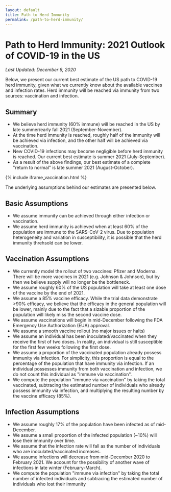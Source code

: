 ```yaml
---
layout: default
title: Path to Herd Immunity
permalink: /path-to-herd-immunity/
---
```


# Path to Herd Immunity: 2021 Outlook of COVID-19 in the US

*Last Updated: December 9, 2020*

Below, we present our current best estimate of the US path to COVID-19 herd immunity, given what we currently know about the available vaccines and infection rates. Herd immunity will be reached via immunity from two sources: vaccination and infection.

## Summary
- We believe herd immunity (60% immune) will be reached in the US by late summer/early fall 2021 (September-November).
- At the time herd immunity is reached, roughly half of the immunity will be achieved via infection, and the other half will be achieved via vaccination.
- New COVID-19 infections may become negligible before herd immunity is reached. Our current best estimate is summer 2021 (July-September).
- As a result of the above findings, our best estimate of a complete "return to normal" is late summer 2021 (August-October).

{% include iframe_vaccination.html %}

The underlying assumptions behind our estimates are presented below.

## Basic Assumptions

- We assume immunity can be achieved through either infection or vaccination.
- We assume herd immunity is achieved when at least 60% of the population are immune to the SARS-CoV-2 virus. Due to population heterogeneity and variation in susceptibility, it is possible that the herd immunity threhsold can be lower.

## Vaccination Assumptions

- We currently model the rollout of two vaccines: Pfizer and Moderna. There will be more vaccines in 2021 (e.g. Johnson & Johnson), but by then we believe supply will no longer be the bottleneck.
- We assume roughly 60% of the US population will take at least one dose of the vaccine by the end of 2021.
- We assume a 85% vaccine efficacy. While the trial data demonstrate >90% efficacy, we believe that the efficacy in the general population will be lower, mainly due to the fact that a sizable proportion of the population will likely miss the second vaccine dose.
- We assume vaccinations will begin in mid-December following the FDA Emergency Use Authorization (EUA) approval.
- We assume a smooth vaccine rollout (no major issues or halts)
- We assume an individual has been inoculated/vaccinated when they receive the first of two doses. In reality, an individual is still susceptible for the first few weeks following the first dose.
- We assume a proportion of the vaccinated population already possess immunity via infection. For simplicity, this proportion is equal to the percentage of the population that have immunity via infection. If an individual possesses immunity from both vaccination and infection, we do not count this individual as "immune via vaccination".
- We compute the population "immune via vaccination" by taking the total vaccinated, subtracing the estimated number of individuals who already possess immunity via infection, and multiplying the resulting number by the vaccine efficacy (85%).

## Infection Assumptions

- We assume roughly 17% of the population have been infected as of mid-December.
- We assume a small proportion of the infected population (~10%) will lose their immunity over time.
- We assume that the infection rate will fall as the number of individuals who are inoculated/vaccinated increases.
- We assume infections will decrease from mid-December 2020 to February 2021. We account for the possibility of another wave of infections in late winter (February-March).
- We compute the population "immune via infection" by taking the total number of infected individuals and subtracing the estimated number of individuals who lost their immunity

